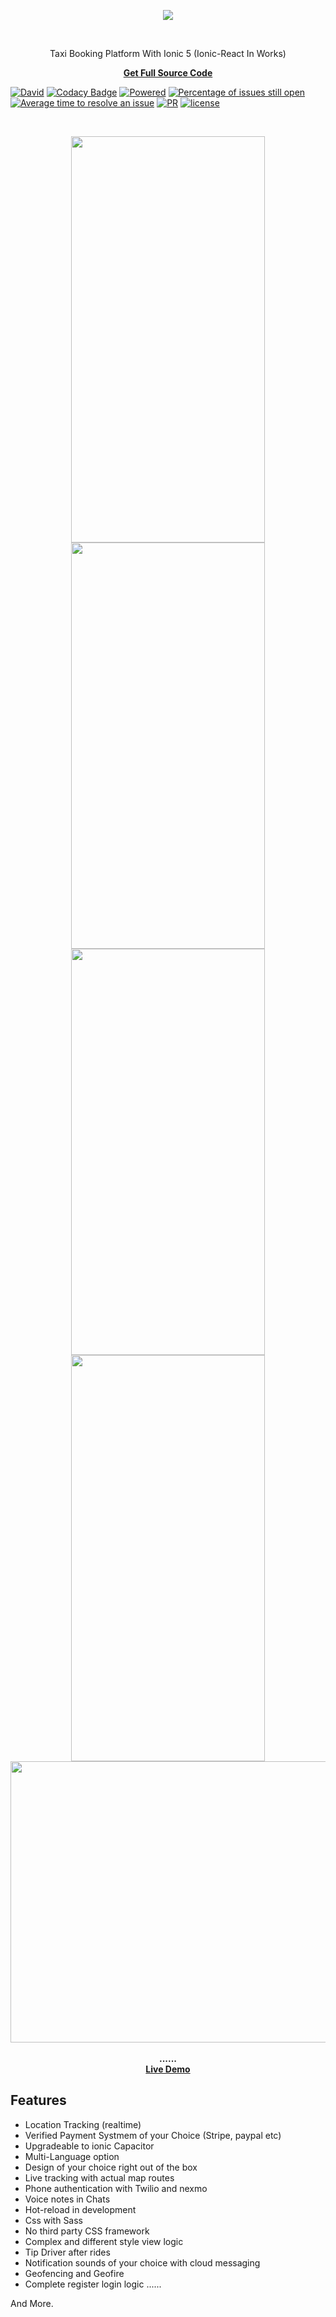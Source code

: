 

<p align="center">
  <img width="auto" height="auto" src="https://user-images.githubusercontent.com/7928001/82766267-86b91600-9e15-11ea-8bff-7427235d2aa6.jpg">
</p>

<br>
 
<p align="center">
Taxi Booking Platform With Ionic 5 (Ionic-React In Works)
</p>    

<p align="center">
<strong><a href="https://jeneser.github.io/douban/">Get Full Source Code</a></strong>
</p>    


<p align="center">
  
[![David](https://img.shields.io/david/expressjs/express.svg?style=flat-square)](https://github.com/blinks32/Complete-Taxi-Booking-Platform-With-Ionic5-And-Administrator) [![Codacy Badge](https://api.codacy.com/project/badge/Grade/aa2dd7f4191546258edf6e55464d1962)](https://www.codacy.com/app/blinks32/Complete-Taxi-Booking-Platform-With-Ionic5-And-Administrator?utm_source=github.com&amp;utm_medium=referral&amp;utm_content=jeneser/douban&amp;utm_campaign=Badge_Grade) [![Powered](https://img.shields.io/badge/Powered%20by-angular9%2B-brightgreen.svg)](https://github.com/angular) [![Percentage of issues still open](http://isitmaintained.com/badge/open/jeneser/douban.svg)](http://isitmaintained.com/project/blinks32/Complete-Taxi-Booking-Platform-With-Ionic5-And-Administrator "Percentage of issues still open") [![Average time to resolve an issue](http://isitmaintained.com/badge/resolution/jeneser/douban.svg)](http://isitmaintained.com/project/blinks32/Complete-Taxi-Booking-Platform-With-Ionic5-And-Administrator "Average time to resolve an issue") [![PR](https://img.shields.io/badge/PR-welcome-brightgreen.svg)](https://github.com/blinks32/Complete-Taxi-Booking-Platform-With-Ionic5-And-Administrator/pulls) [![license](https://img.shields.io/badge/license-MIT-brightgreen.svg)](https://github.com/blinks32/Complete-Taxi-Booking-Platform-With-Ionic5-And-Administrator/blob/master/LICENSE)

</p>
<br>

<p align='center'>
     <img src="https://user-images.githubusercontent.com/7928001/83249597-b7df7080-a19e-11ea-831c-09016024f190.jpg" width='310' height='650'>
    <img src="https://user-images.githubusercontent.com/7928001/83246911-adbb7300-a19a-11ea-9e4b-240262cdc748.jpg" width='310' height='650'>
    <br>
     <img src="https://user-images.githubusercontent.com/7928001/83249768-fd9c3900-a19e-11ea-94ac-4c91f3463d0e.jpg" width='310' height='650'>
    <img src="https://user-images.githubusercontent.com/7928001/83250169-99c64000-a19f-11ea-853e-e6354d92fc2d.jpg" width='310' height='650'>
	 <br>
	 <img src="https://user-images.githubusercontent.com/7928001/83252780-c2503900-a1a3-11ea-9f81-ae1168e7877f.png" width='650' height='450'>
    <br><br>
    <strong>......</strong>
    <br>
	 <strong><a href="https://jeneser.github.io/douban/">Live Demo</a></strong>
</p>


## Features

- Location Tracking (realtime)
- Verified Payment Systmem of your Choice (Stripe, paypal etc)
- Upgradeable to ionic Capacitor
- Multi-Language option
- Design of your choice right out of the box
- Live tracking with actual map routes
- Phone authentication with Twilio and nexmo
- Voice notes in Chats
- Hot-reload in development
- Css with Sass
- No third party CSS framework
- Complex and different style view logic
- Tip Driver after rides
- Notification sounds of your choice with cloud messaging
- Geofencing and Geofire
- Complete register login logic
......

And More.
 
